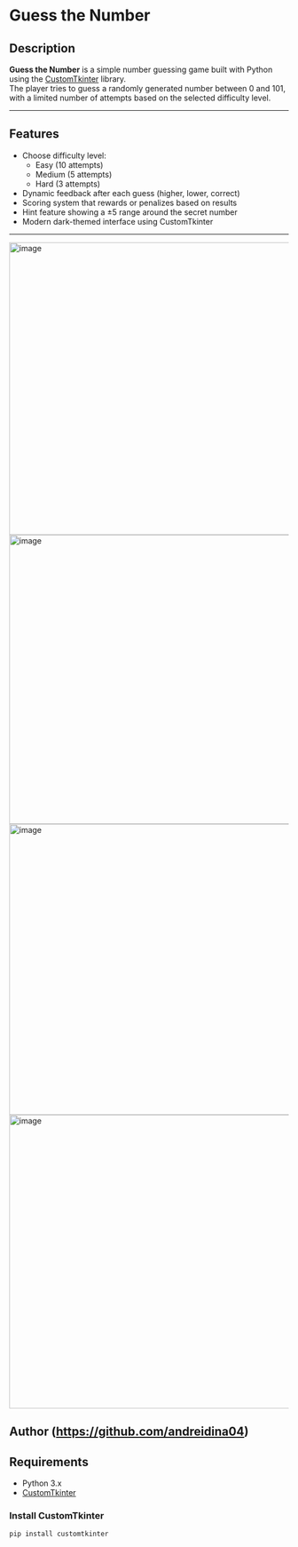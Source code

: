 # Guess the Number

## Description
**Guess the Number** is a simple number guessing game built with Python using the [CustomTkinter](https://github.com/TomSchimansky/CustomTkinter) library.  
The player tries to guess a randomly generated number between 0 and 101, with a limited number of attempts based on the selected difficulty level.

---

## Features
- Choose difficulty level:  
  - Easy (10 attempts)  
  - Medium (5 attempts)  
  - Hard (3 attempts)
- Dynamic feedback after each guess (higher, lower, correct)
- Scoring system that rewards or penalizes based on results
- Hint feature showing a ±5 range around the secret number
- Modern dark-themed interface using CustomTkinter

---
<img width="592" height="527" alt="image" src="https://github.com/user-attachments/assets/05a55f2f-9cb5-4c6e-ab5b-d55ca5d059a4" />
<img width="597" height="521" alt="image" src="https://github.com/user-attachments/assets/ed43052c-fad5-4bfb-8359-850c7f34f156" />
<img width="590" height="524" alt="image" src="https://github.com/user-attachments/assets/85f89aa9-34a5-443b-b0cb-7c5a0417e97a" />
<img width="597" height="529" alt="image" src="https://github.com/user-attachments/assets/0917b0b6-18b5-43bc-a599-96f4b447ec7c" />

## Author (https://github.com/andreidina04)

## Requirements
- Python 3.x
- [CustomTkinter](https://github.com/TomSchimansky/CustomTkinter)
### Install CustomTkinter

```bash
pip install customtkinter
